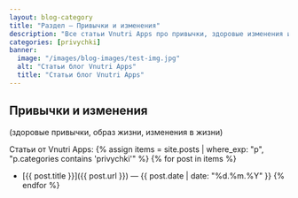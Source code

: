 ```yaml
---
layout: blog-category
title: "Раздел — Привычки и изменения"
description: "Все статьи Vnutri Apps про привычки, здоровые изменения и личные ритуалы"
categories: [privychki]
banner:
  image: "/images/blog-images/test-img.jpg"
  alt: "Статьи блог Vnutri Apps"
  title: "Статьи блог Vnutri Apps"
---
```

## Привычки и изменения  
(здоровые привычки, образ жизни, изменения в жизни)

Статьи от Vnutri Apps:
{% assign items = site.posts | where_exp: "p", "p.categories contains 'privychki'" %}
{% for post in items %}
- [{{ post.title }}]({{ post.url }}) — {{ post.date | date: "%d.%m.%Y" }}
{% endfor %}



